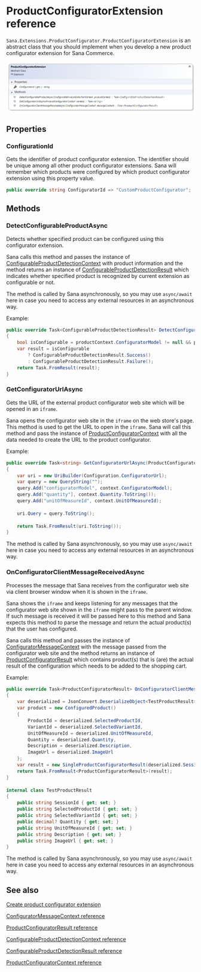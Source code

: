 ﻿# ProductConfiguratorExtension reference

`Sana.Extensions.ProductConfigurator.ProductConfiguratorExtension` is an abstract class that you should implement
when you develop a new product configurator extension for Sana Commerce.

![Class](img/product-configurator-extension/class.png)

## Properties

### ConfigurationId

Gets the identifier of product configurator extension. The identifier should be unique among
all other product configurator extensions. Sana will remember which products were configured
by which product configurator extension using this property value.

```cs
public override string ConfiguratorId => "CustomProductConfigurator";
```

## Methods

<a id="DetectConfigurableProductAsync"></a>
### DetectConfigurableProductAsync

Detects whether specified product can be configured using this configurator extension.

Sana calls this method and passes the instance of [ConfigurableProductDetectionContext](configurable-product-detection-context.md)
with product information and the method returns an instance of [ConfigurableProductDetectionResult](configurable-product-detection-result.md)
which indicates whether specified product is recognized by current extension as configurable or not.

The method is called by Sana asynchronously, so you may use `async/await` here in case
you need to access any external resources in an asynchronous way.

Example:

```cs
public override Task<ConfigurableProductDetectionResult> DetectConfigurableProductAsync(ConfigurableProductDetectionContext productContext)
{
    bool isConfigurable = productContext.ConfiguratorModel != null && productContext.ConfiguratorModel.StartsWith("my-custom-configurator:");
    var result = isConfigurable
        ? ConfigurableProductDetectionResult.Success()
        : ConfigurableProductDetectionResult.Failure();
    return Task.FromResult(result);
}
```

<a id="GetConfiguratorUrlAsync"></a>
### GetConfiguratorUrlAsync

Gets the URL of the external product configurator web site which will be opened in an `iframe`.

Sana opens the configurator web site in the `iframe` on the web store's page. This method is used to
get the URL to open in the `iframe`.
Sana will call this method and pass the instance of [ProductConfiguratorContext](product-configurator-context.md)
with all the data needed to create the URL to the product configurator.

Example:

```cs
public override Task<string> GetConfiguratorUrlAsync(ProductConfiguratorContext context)
{
    var uri = new UriBuilder(Configuration.ConfiguratorUrl);
    var query = new QueryString("");
    query.Add("configuratorModel", context.ConfiguratorModel);
    query.Add("quantity"], context.Quantity.ToString());
    query.Add("unitOfMeasureId", context.UnitOfMeasureId);

    uri.Query = query.ToString();

    return Task.FromResult(uri.ToString());
}
```

The method is called by Sana asynchronously, so you may use `async/await` here in case
you need to access any external resources in an asynchronous way.

<a id="OnConfiguratorClientMessageReceivedAsync"></a>
### OnConfiguratorClientMessageReceivedAsync

Processes the message that Sana receives from the configurator web site via client browser
window when it is shown in the `iframe`.

Sana shows the `iframe` and keeps listening for any messages that the configurator web site shown in
the `iframe` might pass to the parent window. If such message is received it will be passed here to this
method and Sana expects this method to parse the message and return the actual product(s) that the user
has configured.

Sana calls this method and passes the instance of [ConfiguratorMessageContext](configurator-message-context.md)
with the message passed from the configurator web site and the method returns an instance of
[ProductConfiguratorResult](product-configurator-result.md)
which contains product(s) that is (are) the actual result of the configuration which
needs to be added to the shopping cart.

Example:

```cs
public override Task<ProductConfiguratorResult> OnConfiguratorClientMessageReceivedAsync(ConfiguratorMessageContext messageContext)
{
    var deserialized = JsonConvert.DeserializeObject<TestProductResult>(messageContext.MessageFromConfigurator);
    var product = new ConfiguredProduct()
    {
        ProductId = deserialized.SelectedProductId,
        VariantId = deserialized.SelectedVariantId,
        UnitOfMeasureId = deserialized.UnitOfMeasureId,
        Quantity = deserialized.Quantity,
        Description = deserialized.Description,
        ImageUrl = deserialized.ImageUrl
    };
    var result = new SingleProductConfiguratorResult(deserialized.SessionId, product);
    return Task.FromResult<ProductConfiguratorResult>(result);
}

internal class TestProductResult
{
    public string SessionId { get; set; }
    public string SelectedProductId { get; set; }
    public string SelectedVariantId { get; set; }
    public decimal? Quantity { get; set; }
    public string UnitOfMeasureId { get; set; }
    public string Description { get; set; }
    public string ImageUrl { get; set; }
}
```

The method is called by Sana asynchronously, so you may use `async/await` here in case
you need to access any external resources in an asynchronous way.

## See also

[Create product configurator extension](https://community.sana-commerce.com/docs/SCC_Guides/Extensions/how-to/create-product-configurator-extension.html)

[ConfiguratorMessageContext reference](configurable-product-detection-context.md)

[ProductConfiguratorResult reference](product-configurator-result.md)

[ConfigurableProductDetectionContext reference](configurable-product-detection-context.md)

[ConfigurableProductDetectionResult reference](configurable-product-detection-result.md)

[ProductConfiguratorContext reference](product-configurator-context.md)
